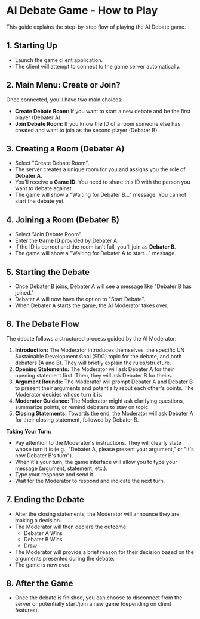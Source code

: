 # AI Debate Game - How to Play

This guide explains the step-by-step flow of playing the AI Debate game.

## 1. Starting Up

-   Launch the game client application.
-   The client will attempt to connect to the game server automatically.

## 2. Main Menu: Create or Join?

Once connected, you'll have two main choices:

-   **Create Debate Room:** If you want to start a new debate and be the first player (Debater A).
-   **Join Debate Room:** If you know the ID of a room someone else has created and want to join as the second player (Debater B).

## 3. Creating a Room (Debater A)

-   Select "Create Debate Room".
-   The server creates a unique room for you and assigns you the role of **Debater A**.
-   You'll receive a **Game ID**. You need to share this ID with the person you want to debate against.
-   The game will show a "Waiting for Debater B..." message. You cannot start the debate yet.

## 4. Joining a Room (Debater B)

-   Select "Join Debate Room".
-   Enter the **Game ID** provided by Debater A.
-   If the ID is correct and the room isn't full, you'll join as **Debater B**.
-   The game will show a "Waiting for Debater A to start..." message.

## 5. Starting the Debate

-   Once Debater B joins, Debater A will see a message like "Debater B has joined."
-   Debater A will now have the option to "Start Debate".
-   When Debater A starts the game, the AI Moderator takes over.

## 6. The Debate Flow

The debate follows a structured process guided by the AI Moderator:

1.  **Introduction:** The Moderator introduces themselves, the specific UN Sustainable Development Goal (SDG) topic for the debate, and both debaters (A and B). They will briefly explain the rules/structure.
2.  **Opening Statements:** The Moderator will ask Debater A for their opening statement first. Then, they will ask Debater B for theirs.
3.  **Argument Rounds:** The Moderator will prompt Debater A and Debater B to present their arguments and potentially rebut each other's points. The Moderator decides whose turn it is.
4.  **Moderator Guidance:** The Moderator might ask clarifying questions, summarize points, or remind debaters to stay on topic.
5.  **Closing Statements:** Towards the end, the Moderator will ask Debater A for their closing statement, followed by Debater B.

**Taking Your Turn:**

-   Pay attention to the Moderator's instructions. They will clearly state whose turn it is (e.g., "Debater A, please present your argument," or "It's now Debater B's turn").
-   When it's your turn, the game interface will allow you to type your message (argument, statement, etc.).
-   Type your response and send it.
-   Wait for the Moderator to respond and indicate the next turn.

## 7. Ending the Debate

-   After the closing statements, the Moderator will announce they are making a decision.
-   The Moderator will then declare the outcome:
    -   Debater A Wins
    -   Debater B Wins
    -   Draw
-   The Moderator will provide a brief reason for their decision based on the arguments presented during the debate.
-   The game is now over.

## 8. After the Game

-   Once the debate is finished, you can choose to disconnect from the server or potentially start/join a new game (depending on client features).

